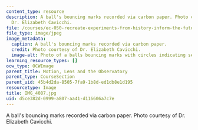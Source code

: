 ```yaml
---
content_type: resource
description: A ball's bouncing marks recorded via carbon paper. Photo courtesy of
  Dr. Elizabeth Cavicchi.
file: /courses/ec-050-recreate-experiments-from-history-inform-the-future-from-the-past-galileo-january-iap-2010/d5ce382d0999a807aa41d116606a7c7e_IMG_4087.jpg
file_type: image/jpeg
image_metadata:
  caption: A ball's bouncing marks recorded via carbon paper.
  credit: Photo courtesy of Dr. Elizabeth Cavicchi.
  image-alt: Photo of a balls bouncing marks with circles indicating separate drops.
learning_resource_types: []
ocw_type: OCWImage
parent_title: Motion, Lens and the Observatory
parent_type: CourseSection
parent_uid: 45b4d2da-8505-7fa9-1b8d-ed1db8e1d195
resourcetype: Image
title: IMG_4087.jpg
uid: d5ce382d-0999-a807-aa41-d116606a7c7e
---
```

A ball's bouncing marks recorded via carbon paper. Photo courtesy of Dr. Elizabeth Cavicchi.

